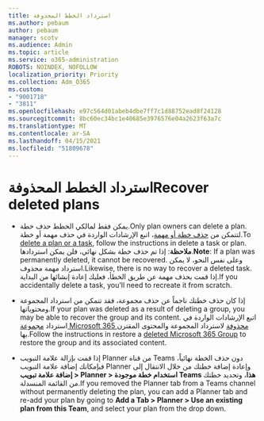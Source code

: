 ```yaml
---
title: استرداد الخطط المحذوفة
ms.author: pebaum
author: pebaum
manager: scotv
ms.audience: Admin
ms.topic: article
ms.service: o365-administration
ROBOTS: NOINDEX, NOFOLLOW
localization_priority: Priority
ms.collection: Adm_O365
ms.custom:
- "9001718"
- "3811"
ms.openlocfilehash: e97c564d01abeb4dbe7ff7c1d88752ead8f24128
ms.sourcegitcommit: 8bc60ec34bc1e40685e3976576e04a2623f63a7c
ms.translationtype: MT
ms.contentlocale: ar-SA
ms.lasthandoff: 04/15/2021
ms.locfileid: "51809678"
---
```

# <a name="recover-deleted-plans"></a><span data-ttu-id="05a82-102">استرداد الخطط المحذوفة</span><span class="sxs-lookup"><span data-stu-id="05a82-102">Recover deleted plans</span></span>

- <span data-ttu-id="05a82-103">يمكن فقط لمالكي الخطط حذف خطة.</span><span class="sxs-lookup"><span data-stu-id="05a82-103">Only plan owners can delete a plan.</span></span> <span data-ttu-id="05a82-104">لتتمكن من [حذف خطة أو مهمة](https://support.microsoft.com/office/39e10e78-13f0-446d-94cd-9e562648497a.)، اتبع الإرشادات الواردة في حذف مهمة أو خطة.</span><span class="sxs-lookup"><span data-stu-id="05a82-104">To [delete a plan or a task](https://support.microsoft.com/office/39e10e78-13f0-446d-94cd-9e562648497a.), follow the instructions in delete a task or plan.</span></span>  <span data-ttu-id="05a82-105">**ملاحظة**: إذا تم حذف خطة بشكل نهائي، فلن يمكن استردادها.</span><span class="sxs-lookup"><span data-stu-id="05a82-105">**Note**: If a plan was permanently deleted, it cannot be recovered.</span></span> <span data-ttu-id="05a82-106">وعلى نفس النحو، لا يمكن استرداد مهمة محذوف.</span><span class="sxs-lookup"><span data-stu-id="05a82-106">Likewise, there is no way to recover a deleted task.</span></span> <span data-ttu-id="05a82-107">إذا قمت بحذف مهمة عن طريق الخطأ، فعليك إعادة إنشائها من البداية.</span><span class="sxs-lookup"><span data-stu-id="05a82-107">If you accidentally delete a task, you'll need to recreate it from scratch.</span></span>

- <span data-ttu-id="05a82-108">إذا كان حذف خطتك ناجماً عن حذف مجموعة، فقد تتمكن من استرداد المجموعة ومحتوياتها.</span><span class="sxs-lookup"><span data-stu-id="05a82-108">If your plan was deleted as a result of deleting a group, you may be able to recover the group and its content.</span></span> <span data-ttu-id="05a82-109">اتبع الإرشادات الواردة في استرداد [مجموعة Microsoft 365 محذوفة](https://docs.microsoft.com/microsoft-365/admin/create-groups/restore-deleted-group?view=o365-worldwide) لاسترداد المجموعة والمحتوى المقترن بها.</span><span class="sxs-lookup"><span data-stu-id="05a82-109">Follow the instructions in restore a [deleted Microsoft 365 Group](https://docs.microsoft.com/microsoft-365/admin/create-groups/restore-deleted-group?view=o365-worldwide) to restore the group and its associated content.</span></span>

- <span data-ttu-id="05a82-110">إذا قمت بإزالة علامة التبويب Planner من قناه Teams دون حذف الخطة نهائياً، فبإمكانك إضافة علامة التبويب Planner وإعادة إضافة خطتك من خلال الانتقال إلى **إضافة علامة تبويب > Planner > استخدام خطة موجودة Teams هذا**، وتحديد خطتك من القائمة المنسدلة.</span><span class="sxs-lookup"><span data-stu-id="05a82-110">If you removed the Planner tab from a Teams channel without permanently deleting the plan, you can add a Planner tab and re-add your plan by going to **Add a Tab > Planner > Use an existing plan from this Team**, and select your plan from the drop down.</span></span>
